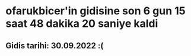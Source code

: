 # ofarukbicer'in gidisine son 6 gun 15 saat 48 dakika 20 saniye kaldi

## Gidis tarihi: 30.09.2022 :(